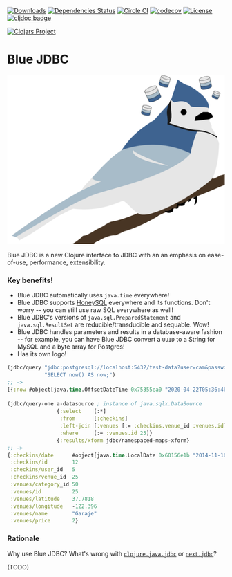 [![Downloads](https://versions.deps.co/camsaul/bluejdbc/downloads.svg)](https://versions.deps.co/camsaul/bluejdbc)
[![Dependencies Status](https://versions.deps.co/camsaul/bluejdbc/status.svg)](https://versions.deps.co/camsaul/bluejdbc)
[![Circle CI](https://circleci.com/gh/camsaul/bluejdbc.svg?style=svg)](https://circleci.com/gh/camsaul/bluejdbc)
[![codecov](https://codecov.io/gh/camsaul/bluejdbc/branch/master/graph/badge.svg)](https://codecov.io/gh/camsaul/bluejdbc)
[![License](https://img.shields.io/badge/license-Eclipse%20Public%20License-blue.svg)](https://raw.githubusercontent.com/camsaul/bluejdbc/master/LICENSE.txt)
[![cljdoc badge](https://cljdoc.org/badge/bluejdbc/bluejdbc)](https://cljdoc.org/d/bluejdbc/bluejdbc/CURRENT)

[![Clojars Project](https://clojars.org/bluejdbc/latest-version.svg)](http://clojars.org/bluejdbc)

# Blue JDBC

![Blue JDBC](https://github.com/camsaul/bluejdbc/blob/master/assets/bluejdbc.png)

Blue JDBC is a new Clojure interface to JDBC with an an emphasis on ease-of-use, performance, extensibility.

### Key benefits!

* Blue JDBC automatically uses `java.time` everywhere!
* Blue JDBC supports [HoneySQL](https://github.com/jkk/honeysql) everywhere and its functions. Don't worry -- you can still use raw SQL everywhere as well!
* Blue JDBC's versions of `java.sql.PreparedStatement` and `java.sql.ResultSet` are reducible/transducible and sequable. Wow!
* Blue JDBC handles parameters and results in a database-aware fashion -- for example, you can have Blue JDBC convert a `UUID` to a String for MySQL and a byte array for Postgres!
* Has its own logo!

```clj
(jdbc/query "jdbc:postgresql://localhost:5432/test-data?user=cam&password=cam"
            "SELECT now() AS now;")
;; ->
[{:now #object[java.time.OffsetDateTime 0x75355ea0 "2020-04-22T05:36:46.257644Z"]}]

(jdbc/query-one a-datasource ; instance of java.sqlx.DataSource
                {:select    [:*]
                 :from      [:checkins]
                 :left-join [:venues [:= :checkins.venue_id :venues.id]]
                 :where     [:= :venues.id 25]}
                {:results/xform jdbc/namespaced-maps-xform}
;; ->
{:checkins/date      #object[java.time.LocalDate 0x60156e1b "2014-11-16"]
 :checkins/id        12
 :checkins/user_id   5
 :checkins/venue_id  25
 :venues/category_id 50
 :venues/id          25
 :venues/latitude    37.7818
 :venues/longitude   -122.396
 :venues/name        "Garaje"
 :venues/price       2}
```

### Rationale

Why use Blue JDBC? What's wrong with [`clojure.java.jdbc`](https://github.com/clojure/java.jdbc) or [`next.jdbc`](https://github.com/seancorfield/next-jdbc)?

(TODO)
